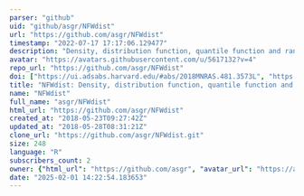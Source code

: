 ```yaml
---
parser: "github"
uid: "github/asgr/NFWdist"
url: "https://github.com/asgr/NFWdist"
timestamp: "2022-07-17 17:17:06.129477"
description: "Density, distribution function, quantile function and random generation for the 3D NFW profile"
avatar: "https://avatars.githubusercontent.com/u/5617132?v=4"
repo_url: "https://github.com/asgr/NFWdist"
doi: ["https://ui.adsabs.harvard.edu/#abs/2018MNRAS.481.3573L", "https://ui.adsabs.harvard.edu/#abs/2018RNAAS...2b..55R", "https://ui.adsabs.harvard.edu/abs/2019ascl.soft03013R/abstract"]
title: "NFWdist: Density, distribution function, quantile function and random generation for the 3D NFW profile"
name: "NFWdist"
full_name: "asgr/NFWdist"
html_url: "https://github.com/asgr/NFWdist"
created_at: "2018-05-23T09:27:42Z"
updated_at: "2018-05-28T08:31:21Z"
clone_url: "https://github.com/asgr/NFWdist.git"
size: 248
language: "R"
subscribers_count: 2
owner: {"html_url": "https://github.com/asgr", "avatar_url": "https://avatars.githubusercontent.com/u/5617132?v=4", "login": "asgr", "type": "User"}
date: "2025-02-01 14:22:54.183653"
---
```

